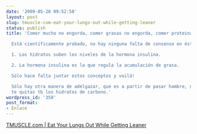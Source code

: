 ```yaml
---
date: '2009-05-28 09:52:58'
layout: post
slug: tmuscle-com-eat-your-lungs-out-while-getting-leaner
status: publish
title: 'Comer mucho no engorda, comer grasas no engorda, comer proteinas no engorda.

  Está científicamente probado, no hay ninguna falta de consenso en ésto:

  1. Los hidratos suben los niveles de la hormona insulina.

  2. La hormona insulina es la que regula la acumulación de grasa.

  Sólo hace falta juntar estos conceptos y voilá!

  Sólo hay otra manera de adelgazar, que es a partir de pasar hambre, normalmente
  te quitas tb los hidratos de carbono.'
wordpress_id: '358'
post_format:
- Enlace
---
```


[TMUSCLE.com | Eat Your Lungs Out While Getting Leaner](http://www.tmuscle.com/free_online_article/sports_body_training_performance_interviews/eat_your_lungs_out_while_getting_leaner)
